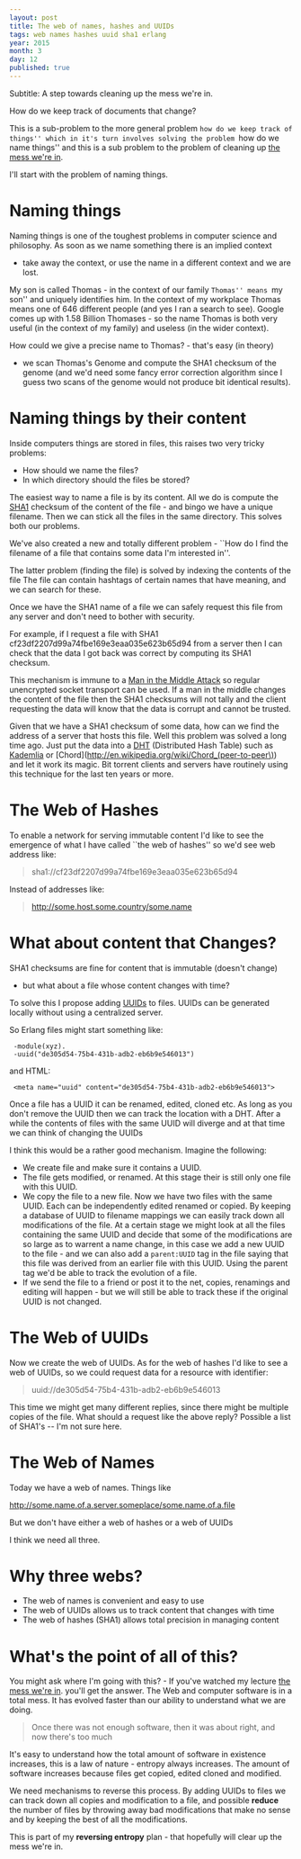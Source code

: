 ```yaml
---
layout: post
title: The web of names, hashes and UUIDs
tags: web names hashes uuid sha1 erlang
year: 2015
month: 3
day: 12
published: true
---
```


Subtitle: A step towards cleaning up the mess we're in.

How do we keep track of documents that change?

This is a sub-problem to the more general problem ``how do we keep
track of things'' which in it's turn involves solving the problem
``how do we name things'' and this is a sub problem to the problem of
cleaning up [the mess we're
in](https://www.youtube.com/watch?v=lKXe3HUG2l4).

I'll start with the problem of naming things.

# Naming things

Naming things is one of the toughest problems in computer science and
philosophy.  As soon as we name something there is an implied context
- take away the context, or use the name in a different context and we
are lost.

My son is called Thomas - in the context of our family ``Thomas'' means
``my son'' and uniquely identifies him. In the context of my workplace
Thomas means one of 646 different people (and yes I ran a search to
see). Google comes up with 1.58 Billion Thomases - so the name Thomas
is both very useful (in the context of my family) and useless (in the
wider context).

How could we give a precise name to Thomas? - that's easy (in theory)
- we scan Thomas's Genome and compute the SHA1 checksum of the genome
(and we'd need some fancy error correction algorithm since I guess two
scans of the genome would not produce bit identical results).

# Naming things by their content

Inside computers things are stored in files, this raises two
very tricky problems:

* How should we name the files?
* In which directory should the files be stored?

The easiest way to name a file is by its content.
All we do is compute the [SHA1](http://en.wikipedia.org/wiki/SHA-1)
checksum of the content of the file - and bingo we have
a unique filename. Then we can stick all the files in the same
directory. This solves both our problems.

We've also created a new and totally different problem - ``How do I
find the filename of a file that contains some data I'm interested
in''.

The latter problem (finding the file) is solved by indexing the
contents of the file The file can contain hashtags of certain names
that have meaning, and we can search for these.

Once we have the SHA1 name of a file we can safely request this file
from any server and don't need to bother with security.

For example, if I request a file with SHA1
cf23df2207d99a74fbe169e3eaa035e623b65d94 from a server then I can
check that the data I got back was correct by computing its SHA1
checksum.

This mechanism is immune to a [Man in the Middle
Attack](http://en.wikipedia.org/wiki/Man-in-the-middle_attack) so
regular unencrypted socket transport can be used.  If a man in the
middle changes the content of the file then the SHA1 checksums will
not tally and the client requesting the data will know that the data
is corrupt and cannot be trusted.

Given that we have a SHA1 checksum of some data, how can we find the
address of a server that hosts this file. Well this problem was solved
a long time ago. Just put the data into a
[DHT](http://en.wikipedia.org/wiki/Distributed_hash_table)
(Distributed Hash Table) such as
[Kademlia](http://en.wikipedia.org/wiki/Kademlia) or
[Chord](http://en.wikipedia.org/wiki/Chord_(peer-to-peer\))
and let it work its magic. Bit torrent
clients and servers have routinely using this technique for the last
ten years or more.

# The Web of Hashes

To enable a network for serving immutable content I'd like to see the
emergence of what I have called ``the web of hashes'' so we'd see web
address like:

> sha1://cf23df2207d99a74fbe169e3eaa035e623b65d94

Instead of addresses like:

> http://some.host.some.country/some.name


# What about content that Changes?

SHA1 checksums are fine for content that is immutable (doesn't change)
- but what about a file whose content changes with time?

To solve this I propose adding 
[UUIDs](http://en.wikipedia.org/wiki/Universally_unique_identifier) to
files.  UUIDs can be generated locally without using a centralized
server.

So Erlang files might start something like:
     
     -module(xyz).
     -uuid("de305d54-75b4-431b-adb2-eb6b9e546013")
   
  and HTML: 

     <meta name="uuid" content="de305d54-75b4-431b-adb2-eb6b9e546013">

Once a file has a UUID it can be renamed, edited, cloned etc. As
long as you don't remove the UUID then we can track the location
with a DHT. After a while the contents of files with the same UUID
will diverge and at that time we can think of changing the UUIDs

I think this would be a rather good mechanism. Imagine the following:

+ We create file and make sure it contains a UUID.
+ The file gets modified, or renamed. At this stage their is still only one file
  with this UUID.
+ We copy the file to a new file. Now we have two files with the same UUID. Each can be
  independently edited renamed or copied. By keeping a database of UUID to filename
  mappings we can easily track down all modifications of the file. At a certain stage
  we might look at all the files containing the same UUID and decide that some of the
  modifications are so large as to warrent a name change, in this case we add a new UUID
  to the
  file - and we can also add a `parent:UUID` tag in the file saying that this file
  was derived from an earlier file with this UUID. Using the parent tag we'd be able
  to track the evolution of a file.
+ If we send the file to a friend or post it to the net, copies, renamings
  and editing will
  happen - but we will still be able to track these if the original UUID is not changed.

# The Web of UUIDs

Now we create the web of UUIDs. As for the web of hashes I'd like to
see a web of UUIDs, so we could request data for a resource with identifier:

> uuid://de305d54-75b4-431b-adb2-eb6b9e546013 

This time we might get many different replies, since there might be
multiple copies of the file.  What should a request like the above
reply? Possible a list of SHA1's -- I'm not sure here.

# The Web of Names

Today we have a web of names. Things like

   http://some.name.of.a.server.someplace/some.name.of.a.file

But we don't have either a web of hashes or a web of UUIDs

I think we need all three.

# Why three webs?

+ The web of names is convenient and easy to use
+ The web of UUIDs allows us to track content that changes with time
+ The web of hashes (SHA1) allows total precision in managing content

# What's the point of all of this?

You might ask where I'm going with this? - If you've watched my lecture
[the mess we're
in](https://www.youtube.com/watch?v=lKXe3HUG2l4).
you'll get the answer. The Web and computer software is in a total mess.
It has evolved faster than our ability to understand what we are doing.

> Once there was not enough software, then it was about right, and now there's too much

It's easy to understand how the total amount of software in existence
increases, this is a law of nature - entropy always increases. The
amount of software increases because files get copied, edited
cloned and modified.

We need mechanisms to reverse this process. By adding UUIDs to files
we can track down all copies and modification to a file, and possible
__reduce__ the number of files by throwing away bad modifications
that make no sense and by keeping the best of all the modifications.

This is part of my __reversing entropy__ plan - that hopefully will
clear up the mess we're in.
 

 
